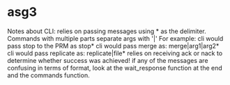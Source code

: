 # asg3
Notes about CLI:
    relies on passing messages using * as the delimiter. Commands with multiple parts separate args with '|'
    For example: cli would pass stop to the PRM as stop*
		 cli would pass merge as: merge|arg1|arg2*
		 cli would pass replicate as: replicate|file*
    relies on receiving ack or nack to determine whether success was achieved! 
    if any of the messages are confusing in terms of format, look at the wait_response function at the end and
    the commands function. 
